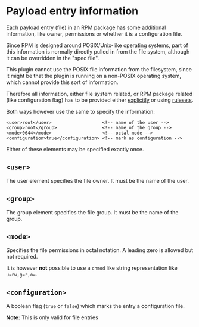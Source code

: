 # Payload entry information

Each payload entry (file) in an RPM package has some additional information,
like owner, permissions or whether it is a configuration file.

Since RPM is designed around POSIX/Unix-like operating systems, part of this information
is normally directly pulled in from the file system, although it can be overridden
in the "spec file".

This plugin cannot use the POSIX file information from the filesystem, since it might be
that the plugin is running on a non-POSIX operating system, which cannot provide this sort
of information. 

Therefore all information, either file system related, or RPM package related (like configuration flag)
has to be provided either [explicitly](entry.html) or using [rulesets](rulesets.html).

Both ways however use the same to specify the information:


    <user>root</user>                   <!-- name of the user -->
    <group>root</group>                 <!-- name of the group -->
    <mode>0644</mode>                   <!-- octal mode -->
    <configuration>true</configuration> <!-- mark as configuration -->
    
Either of these elements may be specified exactly once.
    
## `<user>`

The user element specifies the file owner. It must be the name of the user.

## `<group>`

The group element specifies the file group. It must be the name of the group.

## `<mode>`

Specifies the file permissions in octal notation. A leading zero is allowed but not required.

It is however **not** possible to use a `chmod` like string representation like `u=rw,g=r,o=`.

## `<configuration>`

A boolean flag (`true` or `false`) which marks the entry a configuration file.

**Note:** This is only valid for file entries